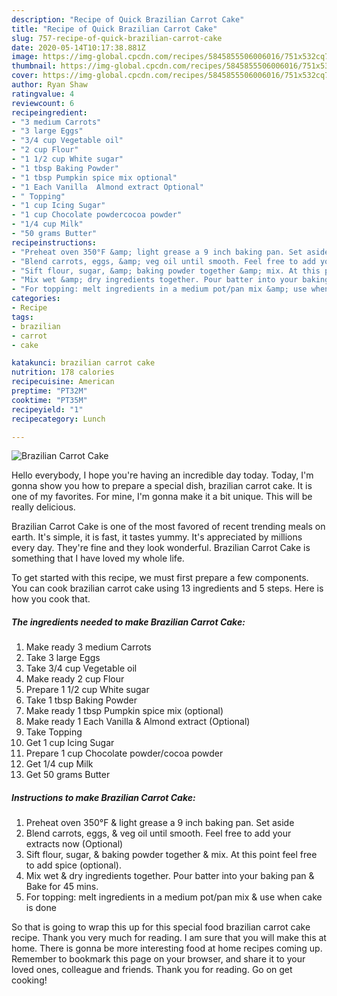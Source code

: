 ```yaml
---
description: "Recipe of Quick Brazilian Carrot Cake"
title: "Recipe of Quick Brazilian Carrot Cake"
slug: 757-recipe-of-quick-brazilian-carrot-cake
date: 2020-05-14T10:17:38.881Z
image: https://img-global.cpcdn.com/recipes/5845855506006016/751x532cq70/brazilian-carrot-cake-recipe-main-photo.jpg
thumbnail: https://img-global.cpcdn.com/recipes/5845855506006016/751x532cq70/brazilian-carrot-cake-recipe-main-photo.jpg
cover: https://img-global.cpcdn.com/recipes/5845855506006016/751x532cq70/brazilian-carrot-cake-recipe-main-photo.jpg
author: Ryan Shaw
ratingvalue: 4
reviewcount: 6
recipeingredient:
- "3 medium Carrots"
- "3 large Eggs"
- "3/4 cup Vegetable oil"
- "2 cup Flour"
- "1 1/2 cup White sugar"
- "1 tbsp Baking Powder"
- "1 tbsp Pumpkin spice mix optional"
- "1 Each Vanilla  Almond extract Optional"
- " Topping"
- "1 cup Icing Sugar"
- "1 cup Chocolate powdercocoa powder"
- "1/4 cup Milk"
- "50 grams Butter"
recipeinstructions:
- "Preheat oven 350°F &amp; light grease a 9 inch baking pan. Set aside"
- "Blend carrots, eggs, &amp; veg oil until smooth. Feel free to add your extracts now (Optional)"
- "Sift flour, sugar, &amp; baking powder together &amp; mix. At this point feel free to add spice (optional)."
- "Mix wet &amp; dry ingredients together. Pour batter into your baking pan &amp; Bake for 45 mins."
- "For topping: melt ingredients in a medium pot/pan mix &amp; use when cake is done"
categories:
- Recipe
tags:
- brazilian
- carrot
- cake

katakunci: brazilian carrot cake 
nutrition: 178 calories
recipecuisine: American
preptime: "PT32M"
cooktime: "PT35M"
recipeyield: "1"
recipecategory: Lunch

---
```



![Brazilian Carrot Cake](https://img-global.cpcdn.com/recipes/5845855506006016/751x532cq70/brazilian-carrot-cake-recipe-main-photo.jpg)

Hello everybody, I hope you're having an incredible day today. Today, I'm gonna show you how to prepare a special dish, brazilian carrot cake. It is one of my favorites. For mine, I'm gonna make it a bit unique. This will be really delicious.



Brazilian Carrot Cake is one of the most favored of recent trending meals on earth. It's simple, it is fast, it tastes yummy. It's appreciated by millions every day. They're fine and they look wonderful. Brazilian Carrot Cake is something that I have loved my whole life.


To get started with this recipe, we must first prepare a few components. You can cook brazilian carrot cake using 13 ingredients and 5 steps. Here is how you cook that.

<!--inarticleads1-->

##### The ingredients needed to make Brazilian Carrot Cake:

1. Make ready 3 medium Carrots
1. Take 3 large Eggs
1. Take 3/4 cup Vegetable oil
1. Make ready 2 cup Flour
1. Prepare 1 1/2 cup White sugar
1. Take 1 tbsp Baking Powder
1. Make ready 1 tbsp Pumpkin spice mix (optional)
1. Make ready 1 Each Vanilla &amp; Almond extract (Optional)
1. Take  Topping
1. Get 1 cup Icing Sugar
1. Prepare 1 cup Chocolate powder/cocoa powder
1. Get 1/4 cup Milk
1. Get 50 grams Butter




<!--inarticleads2-->

##### Instructions to make Brazilian Carrot Cake:

1. Preheat oven 350°F &amp; light grease a 9 inch baking pan. Set aside
1. Blend carrots, eggs, &amp; veg oil until smooth. Feel free to add your extracts now (Optional)
1. Sift flour, sugar, &amp; baking powder together &amp; mix. At this point feel free to add spice (optional).
1. Mix wet &amp; dry ingredients together. Pour batter into your baking pan &amp; Bake for 45 mins.
1. For topping: melt ingredients in a medium pot/pan mix &amp; use when cake is done




So that is going to wrap this up for this special food brazilian carrot cake recipe. Thank you very much for reading. I am sure that you will make this at home. There is gonna be more interesting food at home recipes coming up. Remember to bookmark this page on your browser, and share it to your loved ones, colleague and friends. Thank you for reading. Go on get cooking!

